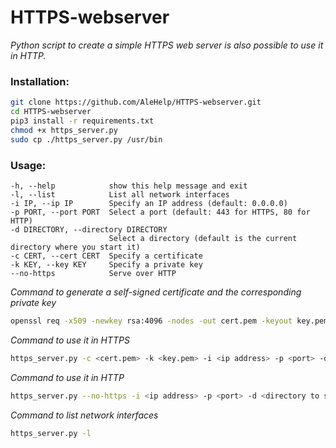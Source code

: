 # HTTPS-webserver
_Python script to create a simple HTTPS web server is also possible to use it in HTTP._

### Installation:
```bash
git clone https://github.com/AleHelp/HTTPS-webserver.git
cd HTTPS-webserver
pip3 install -r requirements.txt
chmod +x https_server.py
sudo cp ./https_server.py /usr/bin
```
### Usage:
```
-h, --help            show this help message and exit
-l, --list            List all network interfaces
-i IP, --ip IP        Specify an IP address (default: 0.0.0.0)
-p PORT, --port PORT  Select a port (default: 443 for HTTPS, 80 for HTTP)
-d DIRECTORY, --directory DIRECTORY
                      Select a directory (default is the current directory where you start it)
-c CERT, --cert CERT  Specify a certificate
-k KEY, --key KEY     Specify a private key
--no-https            Serve over HTTP
```
_Command to generate a self-signed certificate and the corresponding private key_
```bash
openssl req -x509 -newkey rsa:4096 -nodes -out cert.pem -keyout key.pem -days 365
```
_Command to use it in HTTPS_
```bash
https_server.py -c <cert.pem> -k <key.pem> -i <ip address> -p <port> -d <directory to serve> #parameters -i, -p, and -d are not mandatory; default values can be used.
```
_Command to use it in HTTP_
```bash
https_server.py --no-https -i <ip address> -p <port> -d <directory to serve> #parameters -i, -p, and -d are not mandatory; default values can be used.
```
_Command to list network interfaces_
```bash
https_server.py -l
```
